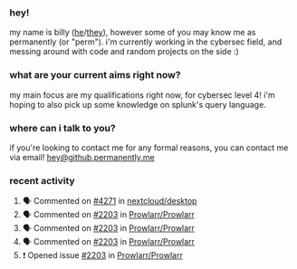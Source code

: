 ### hey!
my name is billy ([he](https://en.pronouns.page/he/him)/[they](https://en.pronouns.page/they/them)), however some of you may know me as permanently (or "perm"). i'm currently working in the cybersec field, and messing around with code and random projects on the side :)

### what are your current aims right now?
my main focus are my qualifications right now, for cybersec level 4! i'm hoping to also pick up some knowledge on splunk's query language.

### where can i talk to you?
if you're looking to contact me for any formal reasons, you can contact me via email! [hey@github.permanently.me](mailto:hey@github.permanently.me)

### recent activity
<!--START_SECTION:activity-->
1. 🗣 Commented on [#4271](https://github.com/nextcloud/desktop/issues/4271#issuecomment-2347405563) in [nextcloud/desktop](https://github.com/nextcloud/desktop)
2. 🗣 Commented on [#2203](https://github.com/Prowlarr/Prowlarr/issues/2203#issuecomment-2307400188) in [Prowlarr/Prowlarr](https://github.com/Prowlarr/Prowlarr)
3. 🗣 Commented on [#2203](https://github.com/Prowlarr/Prowlarr/issues/2203#issuecomment-2307329119) in [Prowlarr/Prowlarr](https://github.com/Prowlarr/Prowlarr)
4. 🗣 Commented on [#2203](https://github.com/Prowlarr/Prowlarr/issues/2203#issuecomment-2307122361) in [Prowlarr/Prowlarr](https://github.com/Prowlarr/Prowlarr)
5. ❗ Opened issue [#2203](https://github.com/Prowlarr/Prowlarr/issues/2203) in [Prowlarr/Prowlarr](https://github.com/Prowlarr/Prowlarr)
<!--END_SECTION:activity-->
